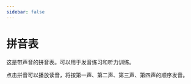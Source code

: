 ```yaml
---
sidebar: false
---
```


# 拼音表


这是带声音的拼音表。可以用于发音练习和听力训练。

点击拼音可以播放读音，将按第一声、第二声、第三声、第四声的顺序发音。
<p/>

<code src="../tools/pinyin-table/pinyin-table.tsx"></code>

